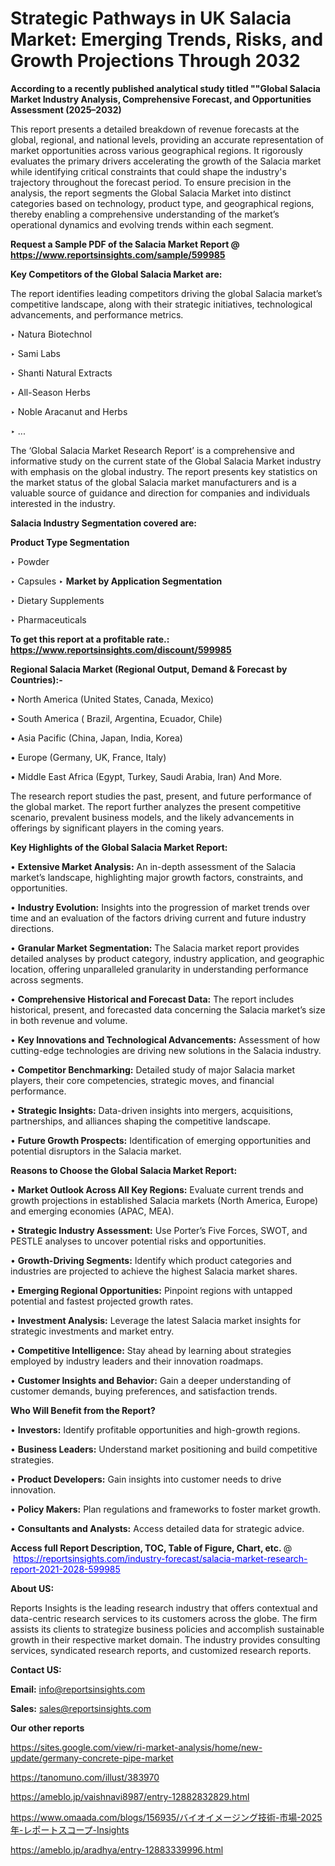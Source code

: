 # Strategic Pathways in UK Salacia Market: Emerging Trends, Risks, and Growth Projections Through 2032

<strong>According to a recently published analytical study titled ""Global Salacia Market Industry Analysis, Comprehensive Forecast, and Opportunities Assessment (2025–2032)</strong>

This report presents a detailed breakdown of revenue forecasts at the global, regional, and national levels, providing an accurate representation of market opportunities across various geographical regions. It rigorously evaluates the primary drivers accelerating the growth of the Salacia market while identifying critical constraints that could shape the industry's trajectory throughout the forecast period. To ensure precision in the analysis, the report segments the Global Salacia Market into distinct categories based on technology, product type, and geographical regions, thereby enabling a comprehensive understanding of the market’s operational dynamics and evolving trends within each segment.

<strong>Request a Sample PDF of the Salacia Market Report </strong><strong>@<a href=https://www.reportsinsights.com/sample/599985 style=color:#0000ff;> https://www.reportsinsights.com/sample/599985</a></strong></font>

<strong>Key Competitors of the Global Salacia Market are:</strong>

The report identifies leading competitors driving the global Salacia market’s competitive landscape, along with their strategic initiatives, technological advancements, and performance metrics.

‣ Natura Biotechnol

‣ Sami Labs

‣ Shanti Natural Extracts

‣ All-Season Herbs

‣ Noble Aracanut and Herbs

‣ ...

The ‘Global Salacia Market Research Report’ is a comprehensive and informative study on the current state of the Global Salacia Market industry with emphasis on the global industry. The report presents key statistics on the market status of the global Salacia market manufacturers and is a valuable source of guidance and direction for companies and individuals interested in the industry.

<strong>Salacia Industry Segmentation covered are:</strong>

<strong>Product Type Segmentation</strong>

‣ Powder

‣ Capsules
‣ 
<strong>Market by Application Segmentation</strong>

‣ Dietary Supplements

‣ Pharmaceuticals

<strong>To get this report at a profitable rate.: <a href=https://www.reportsinsights.com/discount/599985 style=color:#0000ff;>https://www.reportsinsights.com/discount/599985</a></strong></font>

<strong>Regional Salacia Market (Regional Output, Demand &amp; Forecast by Countries):-</strong>

• North America (United States, Canada, Mexico)

• South America ( Brazil, Argentina, Ecuador, Chile)

• Asia Pacific (China, Japan, India, Korea)

• Europe (Germany, UK, France, Italy)

• Middle East Africa (Egypt, Turkey, Saudi Arabia, Iran) And More.

The research report studies the past, present, and future performance of the global market. The report further analyzes the present competitive scenario, prevalent business models, and the likely advancements in offerings by significant players in the coming years.

<strong>Key Highlights of the Global Salacia Market Report:</strong>

• <strong>Extensive Market Analysis:</strong> An in-depth assessment of the Salacia market’s landscape, highlighting major growth factors, constraints, and opportunities.

• <strong>Industry Evolution:</strong> Insights into the progression of market trends over time and an evaluation of the factors driving current and future industry directions.

• <strong>Granular Market Segmentation:</strong> The Salacia market report provides detailed analyses by product category, industry application, and geographic location, offering unparalleled granularity in understanding performance across segments.

• <strong>Comprehensive Historical and Forecast Data:</strong> The report includes historical, present, and forecasted data concerning the Salacia market’s size in both revenue and volume.

• <strong>Key Innovations and Technological Advancements:</strong> Assessment of how cutting-edge technologies are driving new solutions in the Salacia industry.

• <strong>Competitor Benchmarking:</strong> Detailed study of major Salacia market players, their core competencies, strategic moves, and financial performance.

• <strong>Strategic Insights:</strong> Data-driven insights into mergers, acquisitions, partnerships, and alliances shaping the competitive landscape.

• <strong>Future Growth Prospects:</strong> Identification of emerging opportunities and potential disruptors in the Salacia market.

<strong>Reasons to Choose the Global Salacia Market Report:</strong>

• <strong>Market Outlook Across All Key Regions:</strong> Evaluate current trends and growth projections in established Salacia markets (North America, Europe) and emerging economies (APAC, MEA).

• <strong>Strategic Industry Assessment:</strong> Use Porter’s Five Forces, SWOT, and PESTLE analyses to uncover potential risks and opportunities.

• <strong>Growth-Driving Segments:</strong> Identify which product categories and industries are projected to achieve the highest Salacia market shares.

• <strong>Emerging Regional Opportunities:</strong> Pinpoint regions with untapped potential and fastest projected growth rates.

• <strong>Investment Analysis:</strong> Leverage the latest Salacia market insights for strategic investments and market entry.

• <strong>Competitive Intelligence:</strong> Stay ahead by learning about strategies employed by industry leaders and their innovation roadmaps.

• <strong>Customer Insights and Behavior:</strong> Gain a deeper understanding of customer demands, buying preferences, and satisfaction trends.

<strong>Who Will Benefit from the Report?</strong>

• <strong>Investors:</strong> Identify profitable opportunities and high-growth regions.

• <strong>Business Leaders:</strong> Understand market positioning and build competitive strategies.

• <strong>Product Developers:</strong> Gain insights into customer needs to drive innovation.

• <strong>Policy Makers:</strong> Plan regulations and frameworks to foster market growth.

• <strong>Consultants and Analysts:</strong> Access detailed data for strategic advice.
</ul>
<strong>Access full Report Description, TOC, Table of Figure, Chart, etc. </strong>@  <a href=https://reportsinsights.com/industry-forecast/salacia-market-research-report-2021-2028-599985 style=color:#0000ff;>https://reportsinsights.com/industry-forecast/salacia-market-research-report-2021-2028-599985</a></font>

<strong><strong>About US</strong>:</strong>

Reports Insights is the leading research industry that offers contextual and data-centric research services to its customers across the globe. The firm assists its clients to strategize business policies and accomplish sustainable growth in their respective market domain. The industry provides consulting services, syndicated research reports, and customized research reports.

<strong>Contact US:</strong>

<p class=""""><b>Email:</b> <a href=mailto:info@reportsinsights.com>info@reportsinsights.com</a></p>
<p class=""""><b>Sales:</b> <a href=mailto:sales@reportsinsights.com>sales@reportsinsights.com</a></p>

<strong>Our other reports</strong>

<a href=https://sites.google.com/view/ri-market-analysis/home/new-update/germany-concrete-pipe-market>https://sites.google.com/view/ri-market-analysis/home/new-update/germany-concrete-pipe-market</a>

<a href=https://tanomuno.com/illust/383970>https://tanomuno.com/illust/383970</a>

<a href=https://ameblo.jp/vaishnavi8987/entry-12882832829.html>https://ameblo.jp/vaishnavi8987/entry-12882832829.html</a>

<a href=https://www.omaada.com/blogs/156935/バイオイメージング技術-市場-2025年-レポートスコープ-Insights>https://www.omaada.com/blogs/156935/バイオイメージング技術-市場-2025年-レポートスコープ-Insights</a>

<a href=https://ameblo.jp/aradhya/entry-12883339996.html>https://ameblo.jp/aradhya/entry-12883339996.html</a>
